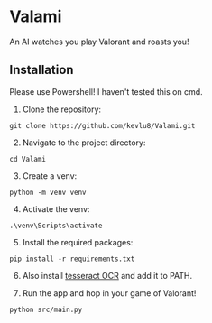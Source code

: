 # Valami
An AI watches you play Valorant and roasts you!

## Installation

Please use Powershell! I haven't tested this on cmd.

1. Clone the repository:

```
git clone https://github.com/kevlu8/Valami.git
```

2. Navigate to the project directory:

```
cd Valami
```

3. Create a venv:

```
python -m venv venv
```

4. Activate the venv:

```
.\venv\Scripts\activate
```

5. Install the required packages:

```
pip install -r requirements.txt
```

6. Also install [tesseract OCR](https://github.com/tesseract-ocr/tesseract/releases/download/5.5.0/tesseract-ocr-w64-setup-5.5.0.20241111.exe) and add it to PATH.

7. Run the app and hop in your game of Valorant!

```
python src/main.py
```
